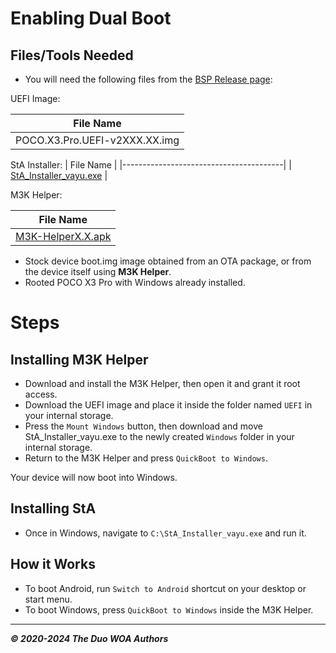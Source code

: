 # Enabling Dual Boot

## Files/Tools Needed 

- You will need the following files from the [BSP Release page](https://github.com/woa-vayu/POCOX3Pro-Releases/releases/latest):

UEFI Image:

| File Name                              |
|----------------------------------------|
| POCO.X3.Pro.UEFI-v2XXX.XX.img          |

StA Installer:
| File Name                              |
|----------------------------------------|
| [StA_Installer_vayu.exe](https://github.com/woa-vayu/POCOX3Pro-Guides/raw/main/Files/StA_Installer_vayu.exe)                |

M3K Helper:

| File Name                              |
|----------------------------------------|
| [M3K-HelperX.X.apk](https://github.com/woa-vayu/WoA-Helper-M3K/releases/latest)                |

- Stock device boot.img image obtained from an OTA package, or from the device itself using **M3K Helper**.
- Rooted POCO X3 Pro with Windows already installed.

# Steps 

## Installing M3K Helper

- Download and install the M3K Helper, then open it and grant it root access.
- Download the UEFI image and place it inside the folder named ```UEFI``` in your internal storage.
- Press the ```Mount Windows``` button, then download and move StA_Installer_vayu.exe to the newly created ```Windows``` folder in your internal storage.
- Return to the M3K Helper and press ```QuickBoot to Windows```.

Your device will now boot into Windows.

## Installing StA

- Once in Windows, navigate to ```C:\StA_Installer_vayu.exe``` and run it.

## How it Works

- To boot Android, run ```Switch to Android``` shortcut on your desktop or start menu.
- To boot Windows, press ```QuickBoot to Windows``` inside the M3K Helper.

---

_**© 2020-2024 The Duo WOA Authors**_
